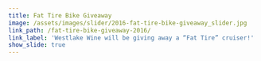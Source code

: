 ```yaml
---
title: Fat Tire Bike Giveaway
image: /assets/images/slider/2016-fat-tire-bike-giveaway_slider.jpg
link_path: /fat-tire-bike-giveaway-2016/
link_label: 'Westlake Wine will be giving away a “Fat Tire” cruiser!'
show_slide: true
---
```



